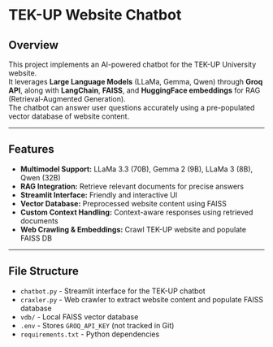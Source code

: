 # TEK-UP Website Chatbot


## Overview
This project implements an AI-powered chatbot for the TEK-UP University website.  
It leverages **Large Language Models** (LLaMa, Gemma, Qwen) through **Groq API**, along with **LangChain**, **FAISS**, and **HuggingFace embeddings** for RAG (Retrieval-Augmented Generation).  
The chatbot can answer user questions accurately using a pre-populated vector database of website content.

---

## Features

- **Multimodel Support:** LLaMa 3.3 (70B), Gemma 2 (9B), LLaMa 3 (8B), Qwen (32B)
- **RAG Integration:** Retrieve relevant documents for precise answers
- **Streamlit Interface:** Friendly and interactive UI
- **Vector Database:** Preprocessed website content using FAISS
- **Custom Context Handling:** Context-aware responses using retrieved documents
- **Web Crawling & Embeddings:** Crawl TEK-UP website and populate FAISS DB

---

## File Structure

- `chatbot.py` - Streamlit interface for the TEK-UP chatbot
- `craxler.py` - Web crawler to extract website content and populate FAISS database
- `vdb/` - Local FAISS vector database
- `.env` - Stores `GROQ_API_KEY` (not tracked in Git)
- `requirements.txt` - Python dependencies

